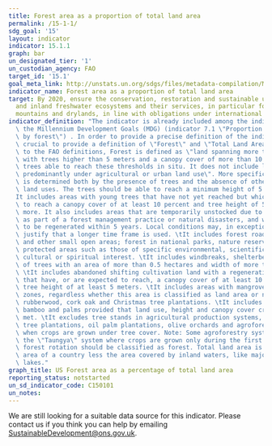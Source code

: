```yaml
---
title: Forest area as a proportion of total land area
permalink: /15-1-1/
sdg_goal: '15'
layout: indicator
indicator: 15.1.1
graph: bar
un_designated_tier: '1'
un_custodian_agency: FAO
target_id: '15.1'
goal_meta_link: http://unstats.un.org/sdgs/files/metadata-compilation/Metadata-Goal-15.pdf
indicator_name: Forest area as a proportion of total land area
target: By 2020, ensure the conservation, restoration and sustainable use of terrestrial
  and inland freshwater ecosystems and their services, in particular forests, wetlands,
  mountains and drylands, in line with obligations under international agreements
indicator_definition: "The indicator is already included among the indicators for\
  \ the Millennium Development Goals (MDG) (indicator 7.1 \"Proportion of land covered\
  \ by forest\") . In order to provide a precise definition of the indicator, it is\
  \ crucial to provide a definition of \"Forest\" and \"Total Land Area\". According\
  \ to the FAO definitions, Forest is defined as \"land spanning more than 0.5 hectares\
  \ with trees higher than 5 meters and a canopy cover of more than 10 percent, or\
  \ trees able to reach these thresholds in situ. It does not include land that is\
  \ predominantly under agricultural or urban land use\". More specifically: \tForest\
  \ is determined both by the presence of trees and the absence of other predominant\
  \ land uses. The trees should be able to reach a minimum height of 5 meters. \t\
  It includes areas with young trees that have not yet reached but which are expected\
  \ to reach a canopy cover of at least 10 percent and tree height of 5 meters or\
  \ more. It also includes areas that are temporarily unstocked due to clear-cutting\
  \ as part of a forest management practice or natural disasters, and which are expected\
  \ to be regenerated within 5 years. Local conditions may, in exceptional cases,\
  \ justify that a longer time frame is used. \tIt includes forest roads, firebreaks\
  \ and other small open areas; forest in national parks, nature reserves and other\
  \ protected areas such as those of specific environmental, scientific, historical,\
  \ cultural or spiritual interest. \tIt includes windbreaks, shelterbelts and corridors\
  \ of trees with an area of more than 0.5 hectares and width of more than 20 meters.\
  \ \tIt includes abandoned shifting cultivation land with a regeneration of trees\
  \ that have, or are expected to reach, a canopy cover of at least 10 percent and\
  \ tree height of at least 5 meters. \tIt includes areas with mangroves in tidal\
  \ zones, regardless whether this area is classified as land area or not. \tIt includes\
  \ rubberwood, cork oak and Christmas tree plantations. \tIt includes areas with\
  \ bamboo and palms provided that land use, height and canopy cover criteria are\
  \ met. \tIt excludes tree stands in agricultural production systems, such as fruit\
  \ tree plantations, oil palm plantations, olive orchards and agroforestry systems\
  \ when crops are grown under tree cover. Note: Some agroforestry systems such as\
  \ the \"Taungya\" system where crops are grown only during the first years of the\
  \ forest rotation should be classified as forest. Total land area is the total surface\
  \ area of a country less the area covered by inland waters, like major rivers and\
  \ lakes."
graph_title: US Forest area as a percentage of total land area
reporting_status: notstarted
un_sd_indicator_code: C150101
un_notes:
---
```


We are still looking for a suitable data source for this indicator. Please contact us if you think you can help by emailing <a href="mailto:SustainableDevelopment@ons.gov.uk">SustainableDevelopment@ons.gov.uk</a>.


